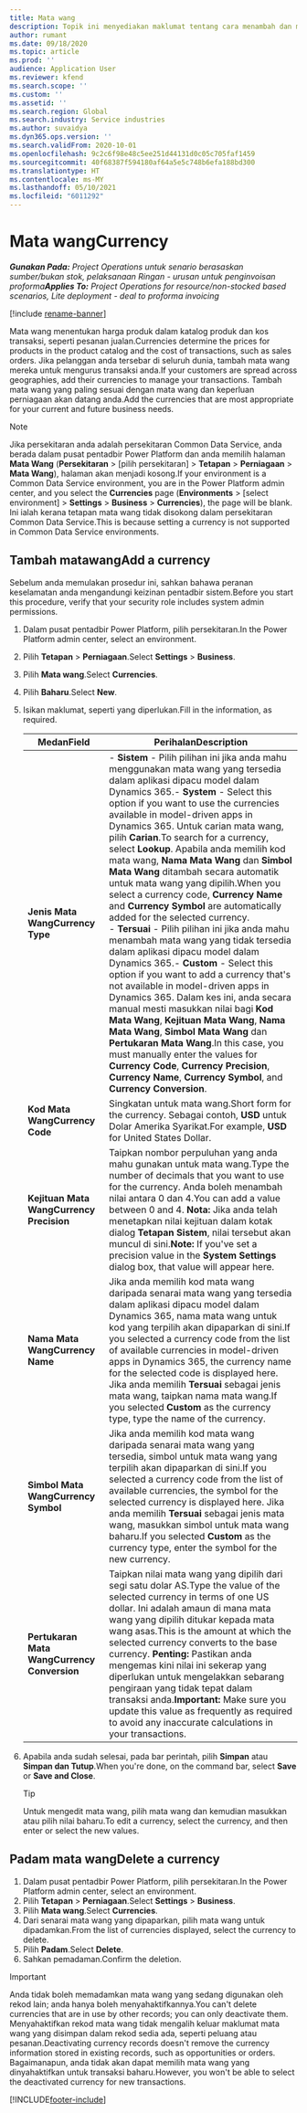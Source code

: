 ```yaml
---
title: Mata wang
description: Topik ini menyediakan maklumat tentang cara menambah dan mengalih keluar jenis mata wang dalam Project Operations.
author: rumant
ms.date: 09/18/2020
ms.topic: article
ms.prod: ''
audience: Application User
ms.reviewer: kfend
ms.search.scope: ''
ms.custom: ''
ms.assetid: ''
ms.search.region: Global
ms.search.industry: Service industries
ms.author: suvaidya
ms.dyn365.ops.version: ''
ms.search.validFrom: 2020-10-01
ms.openlocfilehash: 9c2c6f98e48c5ee251d44131d0c05c705faf1459
ms.sourcegitcommit: 40f68387f594180af64a5e5c748b6efa188bd300
ms.translationtype: HT
ms.contentlocale: ms-MY
ms.lasthandoff: 05/10/2021
ms.locfileid: "6011292"
---
```

# <a name="currency"></a><span data-ttu-id="257d8-103">Mata wang</span><span class="sxs-lookup"><span data-stu-id="257d8-103">Currency</span></span>

<span data-ttu-id="257d8-104">_**Gunakan Pada:** Project Operations untuk senario berasaskan sumber/bukan stok, pelaksanaan Ringan - urusan untuk penginvoisan proforma_</span><span class="sxs-lookup"><span data-stu-id="257d8-104">_**Applies To:** Project Operations for resource/non-stocked based scenarios, Lite deployment - deal to proforma invoicing_</span></span>

[!include [rename-banner](~/includes/cc-data-platform-banner.md)]

<span data-ttu-id="257d8-105">Mata wang menentukan harga produk dalam katalog produk dan kos transaksi, seperti pesanan jualan.</span><span class="sxs-lookup"><span data-stu-id="257d8-105">Currencies determine the prices for products in the product catalog and the cost of transactions, such as sales orders.</span></span> <span data-ttu-id="257d8-106">Jika pelanggan anda tersebar di seluruh dunia, tambah mata wang mereka untuk mengurus transaksi anda.</span><span class="sxs-lookup"><span data-stu-id="257d8-106">If your customers are spread across geographies, add their currencies to manage your transactions.</span></span> <span data-ttu-id="257d8-107">Tambah mata wang yang paling sesuai dengan mata wang dan keperluan perniagaan akan datang anda.</span><span class="sxs-lookup"><span data-stu-id="257d8-107">Add the currencies that are most appropriate for your current and future business needs.</span></span>  

> [!NOTE]
> <span data-ttu-id="257d8-108">Jika persekitaran anda adalah persekitaran Common Data Service, anda berada dalam pusat pentadbir Power Platform dan anda memilih halaman **Mata Wang** (**Persekitaran** > [pilih persekitaran] > **Tetapan** > **Perniagaan** > **Mata Wang**), halaman akan menjadi kosong.</span><span class="sxs-lookup"><span data-stu-id="257d8-108">If your environment is a Common Data Service environment, you are in the Power Platform admin center, and you select the **Currencies** page (**Environments** > [select environment] > **Settings** > **Business** > **Currencies**), the page will be blank.</span></span> <span data-ttu-id="257d8-109">Ini ialah kerana tetapan mata wang tidak disokong dalam persekitaran Common Data Service.</span><span class="sxs-lookup"><span data-stu-id="257d8-109">This is because setting a currency is not supported in Common Data Service environments.</span></span>

## <a name="add-a-currency"></a><span data-ttu-id="257d8-110">Tambah matawang</span><span class="sxs-lookup"><span data-stu-id="257d8-110">Add a currency</span></span>  
<span data-ttu-id="257d8-111">Sebelum anda memulakan prosedur ini, sahkan bahawa peranan keselamatan anda mengandungi keizinan pentadbir sistem.</span><span class="sxs-lookup"><span data-stu-id="257d8-111">Before you start this procedure, verify that your security role includes system admin permissions.</span></span> 

1. <span data-ttu-id="257d8-112">Dalam pusat pentadbir Power Platform, pilih persekitaran.</span><span class="sxs-lookup"><span data-stu-id="257d8-112">In the Power Platform admin center, select an environment.</span></span> 
2. <span data-ttu-id="257d8-113">Pilih **Tetapan** > **Perniagaan**.</span><span class="sxs-lookup"><span data-stu-id="257d8-113">Select **Settings** > **Business**.</span></span>
3. <span data-ttu-id="257d8-114">Pilih **Mata wang**.</span><span class="sxs-lookup"><span data-stu-id="257d8-114">Select **Currencies**.</span></span>  
4. <span data-ttu-id="257d8-115">Pilih **Baharu**.</span><span class="sxs-lookup"><span data-stu-id="257d8-115">Select **New**.</span></span>  
5. <span data-ttu-id="257d8-116">Isikan maklumat, seperti yang diperlukan.</span><span class="sxs-lookup"><span data-stu-id="257d8-116">Fill in the information, as required.</span></span>  


   |          <span data-ttu-id="257d8-117">Medan</span><span class="sxs-lookup"><span data-stu-id="257d8-117">Field</span></span>          |                                                                                                                                                                                                                                                                                                                                                                            <span data-ttu-id="257d8-118">Perihalan</span><span class="sxs-lookup"><span data-stu-id="257d8-118">Description</span></span>                                                                                                                                                                                                                                                                                                                                                                            |
   |-------------------------|-------------------------------------------------------------------------------------------------------------------------------------------------------------------------------------------------------------------------------------------------------------------------------------------------------------------------------------------------------------------------------------------------------------------------------------------------------------------------------------------------------------------------------------------------------------------------------------------------------------------------------------------------------------------------------------------------------------------------------------------------------------------|
   |    <span data-ttu-id="257d8-119">**Jenis Mata Wang**</span><span class="sxs-lookup"><span data-stu-id="257d8-119">**Currency Type**</span></span>    | <span data-ttu-id="257d8-120">- **Sistem** - Pilih pilihan ini jika anda mahu menggunakan mata wang yang tersedia dalam aplikasi dipacu model dalam Dynamics 365.</span><span class="sxs-lookup"><span data-stu-id="257d8-120">- **System** - Select this option if you want to use the currencies available in model-driven apps in Dynamics 365.</span></span> <span data-ttu-id="257d8-121">Untuk carian mata wang, pilih **Carian**.</span><span class="sxs-lookup"><span data-stu-id="257d8-121">To search for a currency,  select **Lookup**.</span></span> <span data-ttu-id="257d8-122">Apabila anda memilih kod mata wang, **Nama Mata Wang** dan **Simbol Mata Wang** ditambah secara automatik untuk mata wang yang dipilih.</span><span class="sxs-lookup"><span data-stu-id="257d8-122">When you select a currency code, **Currency Name** and **Currency Symbol** are automatically added for the selected currency.</span></span><br /><span data-ttu-id="257d8-123">- **Tersuai** - Pilih pilihan ini jika anda mahu menambah mata wang yang tidak tersedia dalam aplikasi dipacu model dalam Dynamics 365.</span><span class="sxs-lookup"><span data-stu-id="257d8-123">- **Custom** - Select this option if you want to add a currency that's not available in model-driven apps in Dynamics 365.</span></span> <span data-ttu-id="257d8-124">Dalam kes ini, anda secara manual mesti masukkan nilai bagi **Kod Mata Wang**, **Kejituan Mata Wang**, **Nama Mata Wang**, **Simbol Mata Wang** dan **Pertukaran Mata Wang**.</span><span class="sxs-lookup"><span data-stu-id="257d8-124">In this case, you must manually enter the values for **Currency Code**, **Currency Precision**, **Currency Name**, **Currency Symbol**, and **Currency Conversion**.</span></span> |
   |    <span data-ttu-id="257d8-125">**Kod Mata Wang**</span><span class="sxs-lookup"><span data-stu-id="257d8-125">**Currency Code**</span></span>    |                                                                                                                                                                                                                                                                                                                                            <span data-ttu-id="257d8-126">Singkatan untuk mata wang.</span><span class="sxs-lookup"><span data-stu-id="257d8-126">Short form for the currency.</span></span> <span data-ttu-id="257d8-127">Sebagai contoh, **USD** untuk Dolar Amerika Syarikat.</span><span class="sxs-lookup"><span data-stu-id="257d8-127">For example, **USD** for United States Dollar.</span></span>                                                                                                                                                                                                                                                                                                                                            |
   | <span data-ttu-id="257d8-128">**Kejituan Mata Wang**</span><span class="sxs-lookup"><span data-stu-id="257d8-128">**Currency Precision**</span></span>  |                                                                                                                                                                                  <span data-ttu-id="257d8-129">Taipkan nombor perpuluhan yang anda mahu gunakan untuk mata wang.</span><span class="sxs-lookup"><span data-stu-id="257d8-129">Type the number of decimals that you want to use for the currency.</span></span>  <span data-ttu-id="257d8-130">Anda boleh menambah nilai antara 0 dan 4.</span><span class="sxs-lookup"><span data-stu-id="257d8-130">You can add a value between 0 and 4.</span></span> <span data-ttu-id="257d8-131">**Nota:**  Jika anda telah menetapkan nilai kejituan dalam kotak dialog **Tetapan Sistem**, nilai tersebut akan muncul di sini.</span><span class="sxs-lookup"><span data-stu-id="257d8-131">**Note:**  If you've set a precision value in the **System Settings** dialog box, that value will appear here.</span></span>                                                                                                                                                                                  |
   |    <span data-ttu-id="257d8-132">**Nama Mata Wang**</span><span class="sxs-lookup"><span data-stu-id="257d8-132">**Currency Name**</span></span>    |                                                                                                                                                                                                                                         <span data-ttu-id="257d8-133">Jika anda memilih kod mata wang daripada senarai mata wang yang tersedia dalam aplikasi dipacu model dalam Dynamics 365, nama mata wang untuk kod yang terpilih akan dipaparkan di sini.</span><span class="sxs-lookup"><span data-stu-id="257d8-133">If you selected a currency code from the list of available currencies in model-driven apps in Dynamics 365, the currency name for the selected code is displayed here.</span></span> <span data-ttu-id="257d8-134">Jika anda memilih **Tersuai** sebagai jenis mata wang, taipkan nama mata wang.</span><span class="sxs-lookup"><span data-stu-id="257d8-134">If you selected **Custom** as the currency type, type the name of the currency.</span></span>                                                                                                                                                                                                                                          |
   |   <span data-ttu-id="257d8-135">**Simbol Mata Wang**</span><span class="sxs-lookup"><span data-stu-id="257d8-135">**Currency Symbol**</span></span>   |                                                                                                                                                                                                                                                                      <span data-ttu-id="257d8-136">Jika anda memilih kod mata wang daripada senarai mata wang yang tersedia, simbol untuk mata wang yang terpilih akan dipaparkan di sini.</span><span class="sxs-lookup"><span data-stu-id="257d8-136">If you selected a currency code from the list of available currencies, the symbol for the selected currency is displayed here.</span></span> <span data-ttu-id="257d8-137">Jika anda memilih **Tersuai** sebagai jenis mata wang, masukkan simbol untuk mata wang baharu.</span><span class="sxs-lookup"><span data-stu-id="257d8-137">If you selected **Custom** as the currency type, enter the symbol for the new currency.</span></span>                                                                                                                                                                                                                                                                       |
   | <span data-ttu-id="257d8-138">**Pertukaran Mata Wang**</span><span class="sxs-lookup"><span data-stu-id="257d8-138">**Currency Conversion**</span></span> |                                                                                                                                                                                                                                     <span data-ttu-id="257d8-139">Taipkan nilai mata wang yang dipilih dari segi satu dolar AS.</span><span class="sxs-lookup"><span data-stu-id="257d8-139">Type the value of the selected currency in terms of one US dollar.</span></span> <span data-ttu-id="257d8-140">Ini adalah amaun di mana mata wang yang dipilih ditukar kepada mata wang asas.</span><span class="sxs-lookup"><span data-stu-id="257d8-140">This is the amount at which the selected currency converts to the base currency.</span></span> <span data-ttu-id="257d8-141">**Penting:**  Pastikan anda mengemas kini nilai ini sekerap yang diperlukan untuk mengelakkan sebarang pengiraan yang tidak tepat dalam transaksi anda.</span><span class="sxs-lookup"><span data-stu-id="257d8-141">**Important:**  Make sure you update this value as frequently as required to avoid any inaccurate calculations in your transactions.</span></span>                                                                                                                                                                                                                                      |


6. <span data-ttu-id="257d8-142">Apabila anda sudah selesai, pada bar perintah, pilih **Simpan** atau **Simpan dan Tutup**.</span><span class="sxs-lookup"><span data-stu-id="257d8-142">When you're done, on the command bar, select **Save** or **Save and Close**.</span></span>  

   > [!TIP]
   >  <span data-ttu-id="257d8-143">Untuk mengedit mata wang, pilih mata wang dan kemudian masukkan atau pilih nilai baharu.</span><span class="sxs-lookup"><span data-stu-id="257d8-143">To edit a currency, select the currency, and then enter or select the new values.</span></span>  

## <a name="delete-a-currency"></a><span data-ttu-id="257d8-144">Padam mata wang</span><span class="sxs-lookup"><span data-stu-id="257d8-144">Delete a currency</span></span>  

1. <span data-ttu-id="257d8-145">Dalam pusat pentadbir Power Platform, pilih persekitaran.</span><span class="sxs-lookup"><span data-stu-id="257d8-145">In the Power Platform admin center, select an environment.</span></span> 
2. <span data-ttu-id="257d8-146">Pilih **Tetapan** > **Perniagaan**.</span><span class="sxs-lookup"><span data-stu-id="257d8-146">Select **Settings** > **Business**.</span></span>
3. <span data-ttu-id="257d8-147">Pilih **Mata wang**.</span><span class="sxs-lookup"><span data-stu-id="257d8-147">Select **Currencies**.</span></span>  
4. <span data-ttu-id="257d8-148">Dari senarai mata wang yang dipaparkan, pilih mata wang untuk dipadamkan.</span><span class="sxs-lookup"><span data-stu-id="257d8-148">From the list of currencies displayed, select the currency to delete.</span></span>  
5. <span data-ttu-id="257d8-149">Pilih **Padam**.</span><span class="sxs-lookup"><span data-stu-id="257d8-149">Select **Delete**.</span></span>  
6. <span data-ttu-id="257d8-150">Sahkan pemadaman.</span><span class="sxs-lookup"><span data-stu-id="257d8-150">Confirm the deletion.</span></span>  

> [!IMPORTANT]
>  <span data-ttu-id="257d8-151">Anda tidak boleh memadamkan mata wang yang sedang digunakan oleh rekod lain; anda hanya boleh menyahaktifkannya.</span><span class="sxs-lookup"><span data-stu-id="257d8-151">You can't delete currencies that are in use by other records; you can only deactivate them.</span></span> <span data-ttu-id="257d8-152">Menyahaktifkan rekod mata wang tidak mengalih keluar maklumat mata wang yang disimpan dalam rekod sedia ada, seperti peluang atau pesanan.</span><span class="sxs-lookup"><span data-stu-id="257d8-152">Deactivating currency records doesn't remove the currency information stored in existing records, such as opportunities or orders.</span></span> <span data-ttu-id="257d8-153">Bagaimanapun, anda tidak akan dapat memilih mata wang yang dinyahaktifkan untuk transaksi baharu.</span><span class="sxs-lookup"><span data-stu-id="257d8-153">However, you won't be able to select the deactivated currency for new transactions.</span></span>  


[!INCLUDE[footer-include](../includes/footer-banner.md)]